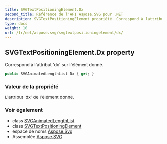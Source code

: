 ```yaml
---
title: SVGTextPositioningElement.Dx
second_title: Référence de l'API Aspose.SVG pour .NET
description: SVGTextPositioningElement propriété. Correspond à lattribut dx sur lélément donné.
type: docs
weight: 10
url: /fr/net/aspose.svg/svgtextpositioningelement/dx/
---
```

## SVGTextPositioningElement.Dx property

Correspond à l'attribut 'dx' sur l'élément donné.

```csharp
public SVGAnimatedLengthList Dx { get; }
```

### Valeur de la propriété

L'attribut 'dx' de l'élément donné.

### Voir également

* class [SVGAnimatedLengthList](../../../aspose.svg.datatypes/svganimatedlengthlist/)
* class [SVGTextPositioningElement](../)
* espace de noms [Aspose.Svg](../../svgtextpositioningelement/)
* Assemblée [Aspose.SVG](../../../)


